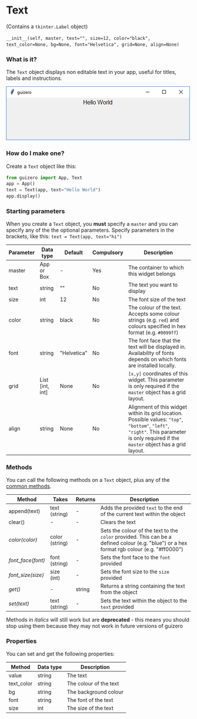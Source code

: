 # Text

(Contains a `tkinter.Label` object)

`__init__(self, master, text="", size=12, color="black", text_color=None, bg=None, font="Helvetica", grid=None, align=None)`

### What is it?
The `Text` object displays non editable text in your app, useful for titles, labels and instructions.

![Text on Windows](images/text_windows.png)

### How do I make one?

Create a `Text` object like this:

```python
from guizero import App, Text
app = App()
text = Text(app, text="Hello World")
app.display()
```

### Starting parameters

When you create a `Text` object, you **must** specify a `master` and you can specify any of the the optional parameters. Specify parameters in the brackets, like this: `text = Text(app, text="hi")`

| Parameter | Data type | Default | Compulsory | Description                         |
| --------- | --------- | ------- | ---------- | -------------------------|
| master    | App or Box   | - | Yes       | The container to which this widget belongs
| text   | string    | ""  | No         | The text you want to display |
| size   | int    | 12     | No         | The font size of the text |
| color   | string     | black     | No         | The colour of the text. Accepts some colour strings (e.g. `red`) and colours specified in hex format (e.g. `#0099ff`)  |
| font   | string     | "Helvetica"     | No         | The font face that the text will be displayed in. Availability of fonts depends on which fonts are installed locally. |
| grid   | List [int, int]   | None     | No         | `[x,y]` coordinates of this widget. This parameter is only required if the `master` object has a grid layout. |
| align   | string     | None    | No         | Alignment of this widget within its grid location. Possible values: `"top"`, `"bottom"`, `"left"`, `"right"`. This parameter is only required if the `master` object has a grid layout.  |


### Methods

You can call the following methods on a `Text` object, plus any of the [common methods](allwidgets.md).

| Method        | Takes     | Returns    | Description                |
| ------------- | ------------- | ---------- | -------------------------- |
| append(text)  | text (string) | -          | Adds the provided `text` to the end of the current text within the object |
| clear()   | -             | -          | Clears the text            |
| _color(color)_ | color (string) | -      | Sets the colour of the text to the `color` provided. This can be a defined colour (e.g. "blue") or a hex format rgb colour (e.g. "#ff0000") |
| _font_face(font)_ | font (string) | - | Sets the font face to the `font` provided |
| _font_size(size)_ | size (int) | - |  Sets the font size to the `size` provided |
| _get()_ | - | string |  Returns a string containing the text from the object |
| _set(text)_ | text (string) | - |  Sets the text within the object to the `text` provided |

Methods in _italics_ will still work but are **deprecated** - this means you should stop using them because they may not work in future versions of guizero


### Properties

You can set and get the following properties:

| Method        | Data type   | Description                |
| ------------- | ----------- | -------------------------- |
| value         | string      | The text   |
| text_color    | string      | The colour of the text  |
| bg            | string      | The background colour  |
| font          | string      | The font of the text  |
| size          | int         | The size of the text  |

